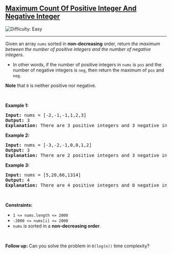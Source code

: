 <h2><a href="https://leetcode.com/problems/maximum-count-of-positive-integer-and-negative-integer">Maximum Count Of Positive Integer And Negative Integer</a></h2> <img src='https://img.shields.io/badge/Difficulty-Easy-brightgreen' alt='Difficulty: Easy' /><hr>

<div class="elfjS" data-track-load="description_content"><p>Given an array <code>nums</code> sorted in <strong>non-decreasing</strong> order, return <em>the maximum between the number of positive integers and the number of negative integers.</em></p>

<ul>
	<li>In other words, if the number of positive integers in <code>nums</code> is <code>pos</code> and the number of negative integers is <code>neg</code>, then return the maximum of <code>pos</code> and <code>neg</code>.</li>
</ul>

<p><strong>Note</strong> that <code>0</code> is neither positive nor negative.</p>

<p>&nbsp;</p>
<p><strong class="example">Example 1:</strong></p>

<pre><strong>Input:</strong> nums = [-2,-1,-1,1,2,3]
<strong>Output:</strong> 3
<strong>Explanation:</strong> There are 3 positive integers and 3 negative integers. The maximum count among them is 3.
</pre>

<p><strong class="example">Example 2:</strong></p>

<pre><strong>Input:</strong> nums = [-3,-2,-1,0,0,1,2]
<strong>Output:</strong> 3
<strong>Explanation:</strong> There are 2 positive integers and 3 negative integers. The maximum count among them is 3.
</pre>

<p><strong class="example">Example 3:</strong></p>

<pre><strong>Input:</strong> nums = [5,20,66,1314]
<strong>Output:</strong> 4
<strong>Explanation:</strong> There are 4 positive integers and 0 negative integers. The maximum count among them is 4.
</pre>

<p>&nbsp;</p>
<p><strong>Constraints:</strong></p>

<ul>
	<li><code>1 &lt;= nums.length &lt;= 2000</code></li>
	<li><code>-2000 &lt;= nums[i] &lt;= 2000</code></li>
	<li><code>nums</code> is sorted in a <strong>non-decreasing order</strong>.</li>
</ul>

<p>&nbsp;</p>
<p><strong>Follow up:</strong> Can you solve the problem in <code>O(log(n))</code> time complexity?</p>
</div>